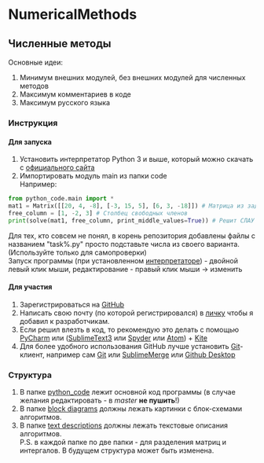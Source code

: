 # NumericalMethods
## Численные методы
Основные идеи:
1. Минимум внешних модулей, без внешних модулей для численных методов
1. Максимум комментариев в коде
1. Максимум русского языка
### Инструкция
#### Для запуска
1. Установить интерпретатор Python 3 и выше, который можно скачать с [официального сайта](https://www.python.org/downloads/)
1. Импортировать модуль main из папки code \
Например:
```python
from python_code.main import *
mat1 = Matrix([[20, 4, -8], [-3, 15, 5], [6, 3, -18]]) # Матрица из задания
free_column = [1, -2, 3] # Столбец свободных членов
print(solve(mat1, free_column, print_middle_values=True)) # Решит СЛАУ оптимальным способом и покажет пояснения
```
Для тех, кто совсем не понял, в корень репозитория добавлены файлы с названием "task%.py" просто подставьте числа из своего варианта.\
(Используйте только для самопроверки)\
Запуск программы (при установленном [интерпретаторе](https://www.python.org/downloads/)) - двойной левый клик мыши,
редактирование - правый клик мыши -> изменить
#### Для участия
1. Зарегистрироваться на [GitHub](http://github.com)
1. Написать свою почту (по которой регистрировался) в [личку](https://vk.com/simens_green) чтобы я добавил к разработчикам.
1. Если решил влезть в код, то рекомендую это делать с помощью [PyCharm](https://www.jetbrains.com/ru-ru/pycharm/) или 
([SublimeText3](https://www.sublimetext.com/3) или [Spyder](https://www.spyder-ide.org/) или [Atom](https://atom.io/)) + 
[Kite](https://www.kite.com/)
1. Для более удобного использования GitHub лучше установить [Git](https://ru.wikipedia.org/wiki/Git#:~:text=Git%20(%D0%BF%D1%80%D0%BE%D0%B8%D0%B7%D0%BD%D0%BE%D1%81%D0%B8%D1%82%D1%81%D1%8F%20%C2%AB%D0%B3%D0%B8%D1%82%C2%BB),%D0%B4%D0%B5%D0%BD%D1%8C%20%D0%B5%D0%B3%D0%BE%20%D0%BF%D0%BE%D0%B4%D0%B4%D0%B5%D1%80%D0%B6%D0%B8%D0%B2%D0%B0%D0%B5%D1%82%20%D0%94%D0%B6%D1%83%D0%BD%D0%B8%D0%BE%20%D0%A5%D0%B0%D0%BC%D0%B0%D0%BD%D0%BE.)-клиент, например сам 
[Git](https://git-scm.com/downloads) или [SublimeMerge](https://www.sublimemerge.com/) или [Github Desktop](https://desktop.github.com/)
### Структура
1. В папке [python_code](https://github.com/simensgreen/NumericalMethods/tree/master/python_code) 
лежит основной код программы (в случае желания редактировать - в _master_ **не пушить**!)
1. В папке [block diagrams](https://github.com/simensgreen/NumericalMethods/tree/master/block%20diagrams) должны лежать 
картинки с блок-схемами алгоритмов.
1. В папке [text descriptions](https://github.com/simensgreen/NumericalMethods/tree/master/text%20descriptions) должны 
лежать текстовые описания алгоритмов. \
P.S. в каждой папке по две папки - для разделения матриц и интергалов. В будущем структура может быть изменена.
